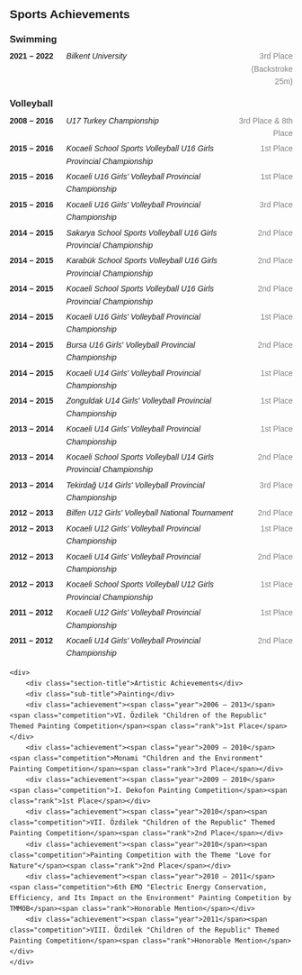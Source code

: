 

<html lang="en">
<head>
    <meta charset="UTF-8">
    <meta name="viewport" content="width=device-width, initial-scale=1.0">
    <title>Achievements</title>
    <style>
        body {
            font-family: Arial, sans-serif;
            line-height: 1.6;
            margin: 20px;
        }
        .section-title {
            font-weight: bold;
            margin-top: 20px;
            font-size: 1.5em;
        }
        .sub-title {
            font-weight: bold;
            margin-top: 15px;
            font-size: 1.2em;
        }
        .achievement {
            display: flex;
            justify-content: space-between;
            margin: 5px 0;
        }
        .achievement span {
            display: inline-block;
        }
        .year {
            font-weight: bold;
            flex: 1;
        }
        .competition {
            font-style: italic;
            flex: 3;
        }
        .rank {
            flex: 1;
            text-align: right;
            color: gray;
        }
    </style>
</head>
<body>
    <div>
        <div class="section-title">Sports Achievements</div>
        <div class="sub-title">Swimming</div>
        <div class="achievement"><span class="year">2021 – 2022</span><span class="competition">Bilkent University</span><span class="rank">3rd Place (Backstroke 25m)</span></div>
        <div class="sub-title">Volleyball</div>
        <div class="achievement"><span class="year">2008 – 2016</span><span class="competition">U17 Turkey Championship</span><span class="rank">3rd Place & 8th Place</span></div>
        <div class="achievement"><span class="year">2015 – 2016</span><span class="competition">Kocaeli School Sports Volleyball U16 Girls Provincial Championship</span><span class="rank">1st Place</span></div>
        <div class="achievement"><span class="year">2015 – 2016</span><span class="competition">Kocaeli U16 Girls' Volleyball Provincial Championship</span><span class="rank">1st Place</span></div>
        <div class="achievement"><span class="year">2015 – 2016</span><span class="competition">Kocaeli U16 Girls' Volleyball Provincial Championship</span><span class="rank">3rd Place</span></div>
        <div class="achievement"><span class="year">2014 – 2015</span><span class="competition">Sakarya School Sports Volleyball U16 Girls Provincial Championship</span><span class="rank">2nd Place</span></div>
        <div class="achievement"><span class="year">2014 – 2015</span><span class="competition">Karabük School Sports Volleyball U16 Girls Provincial Championship</span><span class="rank">2nd Place</span></div>
        <div class="achievement"><span class="year">2014 – 2015</span><span class="competition">Kocaeli School Sports Volleyball U16 Girls Provincial Championship</span><span class="rank">2nd Place</span></div>
        <div class="achievement"><span class="year">2014 – 2015</span><span class="competition">Kocaeli U16 Girls' Volleyball Provincial Championship</span><span class="rank">1st Place</span></div>
        <div class="achievement"><span class="year">2014 – 2015</span><span class="competition">Bursa U16 Girls' Volleyball Provincial Championship</span><span class="rank">2nd Place</span></div>
        <div class="achievement"><span class="year">2014 – 2015</span><span class="competition">Kocaeli U14 Girls' Volleyball Provincial Championship</span><span class="rank">1st Place</span></div>
        <div class="achievement"><span class="year">2014 – 2015</span><span class="competition">Zonguldak U14 Girls' Volleyball Provincial Championship</span><span class="rank">1st Place</span></div>
        <div class="achievement"><span class="year">2013 – 2014</span><span class="competition">Kocaeli U14 Girls' Volleyball Provincial Championship</span><span class="rank">1st Place</span></div>
        <div class="achievement"><span class="year">2013 – 2014</span><span class="competition">Kocaeli School Sports Volleyball U14 Girls Provincial Championship</span><span class="rank">2nd Place</span></div>
        <div class="achievement"><span class="year">2013 – 2014</span><span class="competition">Tekirdağ U14 Girls' Volleyball Provincial Championship</span><span class="rank">3rd Place</span></div>
        <div class="achievement"><span class="year">2012 – 2013</span><span class="competition">Bilfen U12 Girls' Volleyball National Tournament</span><span class="rank">2nd Place</span></div>
        <div class="achievement"><span class="year">2012 – 2013</span><span class="competition">Kocaeli U12 Girls' Volleyball Provincial Championship</span><span class="rank">1st Place</span></div>
        <div class="achievement"><span class="year">2012 – 2013</span><span class="competition">Kocaeli U14 Girls' Volleyball Provincial Championship</span><span class="rank">2nd Place</span></div>
        <div class="achievement"><span class="year">2012 – 2013</span><span class="competition">Kocaeli School Sports Volleyball U12 Girls Provincial Championship</span><span class="rank">1st Place</span></div>
        <div class="achievement"><span class="year">2011 – 2012</span><span class="competition">Kocaeli U12 Girls' Volleyball Provincial Championship</span><span class="rank">1st Place</span></div>
        <div class="achievement"><span class="year">2011 – 2012</span><span class="competition">Kocaeli U14 Girls' Volleyball Provincial Championship</span><span class="rank">2nd Place</span></div>
    </div>

    <div>
        <div class="section-title">Artistic Achievements</div>
        <div class="sub-title">Painting</div>
        <div class="achievement"><span class="year">2006 – 2013</span><span class="competition">VI. Özdilek "Children of the Republic" Themed Painting Competition</span><span class="rank">1st Place</span></div>
        <div class="achievement"><span class="year">2009 – 2010</span><span class="competition">Monami "Children and the Environment" Painting Competition</span><span class="rank">3rd Place</span></div>
        <div class="achievement"><span class="year">2009 – 2010</span><span class="competition">I. Dekofon Painting Competition</span><span class="rank">1st Place</span></div>
        <div class="achievement"><span class="year">2010</span><span class="competition">VII. Özdilek "Children of the Republic" Themed Painting Competition</span><span class="rank">2nd Place</span></div>
        <div class="achievement"><span class="year">2010</span><span class="competition">Painting Competition with the Theme "Love for Nature"</span><span class="rank">2nd Place</span></div>
        <div class="achievement"><span class="year">2010 – 2011</span><span class="competition">6th EMO "Electric Energy Conservation, Efficiency, and Its Impact on the Environment" Painting Competition by TMMOB</span><span class="rank">Honorable Mention</span></div>
        <div class="achievement"><span class="year">2011</span><span class="competition">VIII. Özdilek "Children of the Republic" Themed Painting Competition</span><span class="rank">Honorable Mention</span></div>
    </div>
</body>
</html>


